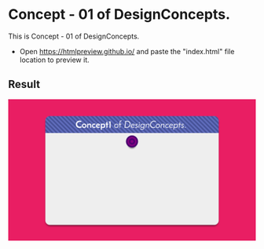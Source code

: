 Concept - 01 of DesignConcepts.
==============================

This is Concept - 01 of DesignConcepts.
- Open https://htmlpreview.github.io/ and paste the "index.html" file location to preview it.

Result
-----------
<p align="center">
  <img src="c01.png"/>
</p>
